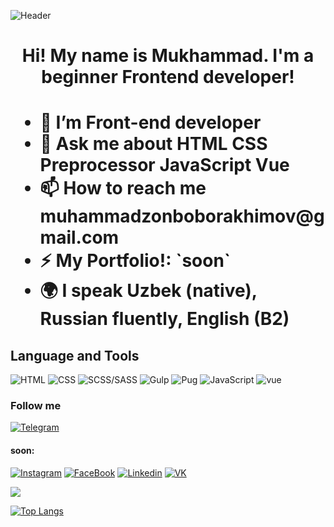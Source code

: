 ![Header](https://github.com/MukhammadzonBb/MukhammadzonBb/blob/main/assets/header.jpg)

<h1 style="text-align: center;"> Hi! My name is Mukhammad. I'm a beginner Frontend developer!<h1>

<ul>
  <li>🌱 I’m Front-end developer </li>
  <li> 💬 Ask me about HTML CSS Preprocessor JavaScript Vue </li>
  <li> 📫 How to reach me muhammadzonboborakhimov@gmail.com </li>
  <li> ⚡ My Portfolio!: `soon` </li>
  <li> 🌍 I speak Uzbek (native), Russian fluently, English (B2)</li>
</ul>

## Language and Tools

![HTML](https://img.shields.io/badge/-HTML-031530?style=for-the-badge&logo=html5) ![CSS](https://img.shields.io/badge/-CSS-031530?style=for-the-badge&logo=css3&logoColor=2965f1) ![SCSS/SASS](https://img.shields.io/badge/-SCSS/SASS-031530?style=for-the-badge&logo=sass) ![Gulp](https://img.shields.io/badge/-Gulp-031530?style=for-the-badge&logo=gulp) ![Pug](https://img.shields.io/badge/-Pug-031530?style=for-the-badge&logo=pug) ![JavaScript](https://img.shields.io/badge/-JavaScript-031530?style=for-the-badge&logo=javascript) ![vue](https://img.shields.io/badge/-vue-031530?style=for-the-badge&logo=vue.js)

### Follow me

[![Telegram](https://img.shields.io/badge/-Telegram-031530?style=for-the-badge&logo=telegram)](https://t.me/compukhter)

#### soon:

[![Instagram](https://img.shields.io/badge/-Instagram-031530?style=for-the-badge&logo=instagram)]() [![FaceBook](https://img.shields.io/badge/-FaceBook-031530?style=for-the-badge&logo=facebook)]() [![Linkedin](https://img.shields.io/badge/-Linkedin-031530?style=for-the-badge&logo=linkedin&logoColor=0072b1)]() [![VK](https://img.shields.io/badge/-VK-031530?style=for-the-badge&logo=vk&logoColor=4C75A3)]()

<picture>
<source 
  srcset="https://github-readme-stats.vercel.app/api?username=MukhammadzonBb&show_icons=true&theme=dark"
  media="(prefers-color-scheme: dark)"
/>
<source
  srcset="https://github-readme-stats.vercel.app/api?username=MukhammadzonBb&show_icons=true"
  media="(prefers-color-scheme: light), (prefers-color-scheme: no-preference)"
/>
<img src="https://github-readme-stats.vercel.app/api?username=MukhammadzonBb&show_icons=true" />
</picture>

[![Top Langs](https://github-readme-stats.vercel.app/api/top-langs/?username=MukhammadzonBb&layout=compact)](https://github.com/anuraghazra/github-readme-stats)
